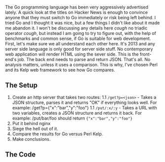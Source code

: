 The Go programming language has been very aggressively advertised lately. A quick look at the titles on Hacker News is enough to convince anyone that they must switch to Go immediately or risk being left behind.
I tried Go and I thought it was nice, but a few things I didn't like about it made me abandon it. I won't be discussing any details here *cough* no triadic operator *cough*, but instead I am going to try to figure out, with the help of benchmarks and common sense, if Go is suitable for web development.
First, let's make sure we all understand each other here. It's 2013 and any server side language is only good for server side stuff. No contemporary web application will render HTML using the sever side. This is the front-end's job. The back end needs to parse and return JSON. That's all.
No analysis matters, unless it uses a comparison. This is why, I've chosen Perl and its Kelp web framework to see how Go compares.

The Setup
---------

1. Create an http server that takes two routes:
1.1 `/get?p=<json>` - Takes a JSON structure, parses it and returns "OK" if everything looks well. For example: /get?p={"x":"bar","y":"foo"}
1.1 `/put/:x/:y` - Takes a URL with two variables, creates a JSON structure and returns it back. For example: /put/bar/foo should return `{"x":"bar","y":"foo"}`
1. Put it behind nginx
1. Siege the hell out of it.
1. Compare the results for Go versus Perl Kelp.
1. Make conclusions.

The Code
--------


